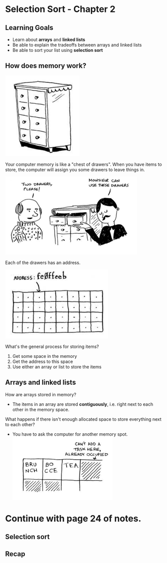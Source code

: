 # Selection Sort - Chapter 2

## Learning Goals 

* Learn about **arrays** and **linked lists**
* Be able to explain the tradeoffs between arrays and linked lists
* Be able to sort your list using **selection sort**

## How does memory work? 

![](images/2021-01-22-07-06-00.png)

Your computer memory is like a "chest of drawers". When you have items to store, the computer will assign you some drawers to leave things in. 

![](images/2021-01-22-07-06-10.png)

Each of the drawers has an address. 

![](images/2021-01-22-07-06-27.png)

What's the general process for storing items?

1. Get some space in the memory
2. Get the address to this space
3. Use either an array or list to store the items 

## Arrays and linked lists

How are arrays stored in memory?

* The  items in an array are stored **contiguously**, i.e. right next to each other in the memory space. 

What happens if there isn't enough allocated space to store everything next to each other?
- You have to ask the computer for another memory spot. 
![](images/2021-01-22-07-10-23.png)

# Continue with page 24 of notes. 


## Selection sort

## Recap

 
